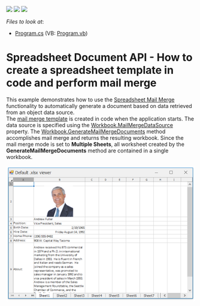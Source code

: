 <!-- default badges list -->
![](https://img.shields.io/endpoint?url=https://codecentral.devexpress.com/api/v1/VersionRange/128612985/16.2.3%2B)
[![](https://img.shields.io/badge/Open_in_DevExpress_Support_Center-FF7200?style=flat-square&logo=DevExpress&logoColor=white)](https://supportcenter.devexpress.com/ticket/details/T515791)
[![](https://img.shields.io/badge/📖_How_to_use_DevExpress_Examples-e9f6fc?style=flat-square)](https://docs.devexpress.com/GeneralInformation/403183)
<!-- default badges end -->
<!-- default file list -->
*Files to look at*:

* [Program.cs](./CS/MailMergeExample/Program.cs) (VB: [Program.vb](./VB/MailMergeExample/Program.vb))
<!-- default file list end -->
# Spreadsheet Document API - How to create a spreadsheet template in code and perform mail merge


This example demonstrates how to use the <a href="https://documentation.devexpress.com/OfficeFileAPI/118749/Spreadsheet-Document-API/Mail-Merge">Spreadsheet Mail Merge</a> functionality to automatically generate a document based on data retrieved from an object data source. <br>The <a href="https://documentation.devexpress.com/OfficeFileAPI/118747/Spreadsheet-Document-API/Mail-Merge/Template-Document">mail merge template</a> is created in code when the application starts. The data source is specified using the <a href="https://documentation.devexpress.com/OfficeFileAPI/DevExpress.Spreadsheet.Workbook.MailMergeDataSource.property">Workbook.MailMergeDataSource</a> property. The <a href="https://documentation.devexpress.com/OfficeFileAPI/DevExpress.Spreadsheet.Workbook.GenerateMailMergeDocuments.method">Workbook.GenerateMailMergeDocuments</a> method accomplishes mail merge and returns the resulting workbook. Since the mail merge mode is set to <strong>Multiple Sheets</strong>, all worksheet created by the <strong>GenerateMailMergeDocuments</strong> method are contained in a single workbook.<br><br><img src="https://raw.githubusercontent.com/DevExpress-Examples/document-server-how-to-create-a-spreadsheet-template-in-code-and-perform-mail-merge-t515791/16.2.3+/media/299de11c-3b10-11e7-80c0-00155d624807.png">
<br/>

